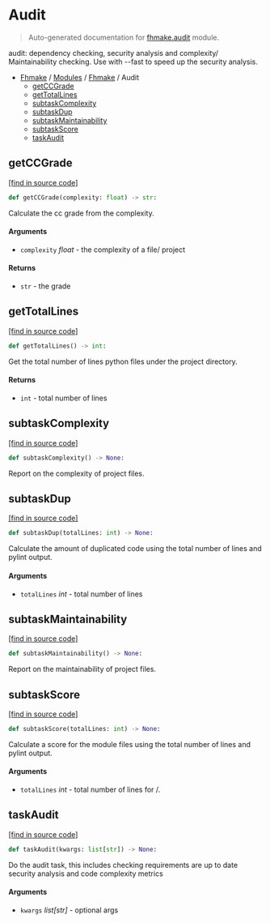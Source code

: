 # Audit

> Auto-generated documentation for [fhmake.audit](../../../fhmake/audit.py) module.

audit: dependency checking, security analysis and complexity/ Maintainability
checking. Use with --fast to speed up the security analysis.

- [Fhmake](../README.md#fhmake-index) / [Modules](../MODULES.md#fhmake-modules) / [Fhmake](index.md#fhmake) / Audit
    - [getCCGrade](#getccgrade)
    - [getTotalLines](#gettotallines)
    - [subtaskComplexity](#subtaskcomplexity)
    - [subtaskDup](#subtaskdup)
    - [subtaskMaintainability](#subtaskmaintainability)
    - [subtaskScore](#subtaskscore)
    - [taskAudit](#taskaudit)

## getCCGrade

[[find in source code]](../../../fhmake/audit.py#L74)

```python
def getCCGrade(complexity: float) -> str:
```

Calculate the cc grade from the complexity.

#### Arguments

- `complexity` *float* - the complexity of a file/ project

#### Returns

- `str` - the grade

## getTotalLines

[[find in source code]](../../../fhmake/audit.py#L16)

```python
def getTotalLines() -> int:
```

Get the total number of lines python files under the project directory.

#### Returns

- `int` - total number of lines

## subtaskComplexity

[[find in source code]](../../../fhmake/audit.py#L86)

```python
def subtaskComplexity() -> None:
```

Report on the complexity of project files.

## subtaskDup

[[find in source code]](../../../fhmake/audit.py#L113)

```python
def subtaskDup(totalLines: int) -> None:
```

Calculate the amount of duplicated code using the total number
of lines and pylint output.

#### Arguments

- `totalLines` *int* - total number of lines

## subtaskMaintainability

[[find in source code]](../../../fhmake/audit.py#L99)

```python
def subtaskMaintainability() -> None:
```

Report on the maintainability of project files.

## subtaskScore

[[find in source code]](../../../fhmake/audit.py#L31)

```python
def subtaskScore(totalLines: int) -> None:
```

Calculate a score for the module files using the total
number of lines and pylint output.

#### Arguments

- `totalLines` *int* - total number of lines for /.

## taskAudit

[[find in source code]](../../../fhmake/audit.py#L131)

```python
def taskAudit(kwargs: list[str]) -> None:
```

Do the audit task, this includes checking requirements are up to date
security analysis and code complexity metrics

#### Arguments

- `kwargs` *list[str]* - optional args
